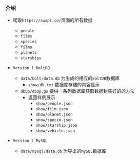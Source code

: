 ### 介绍
* 爬取`https://swapi.co/`页面的所有数据
  * `people`
  * `films`
  * `species`
  * `films`
  * `planets`
  * `starships`

* `Version 1 BoltDB`
  * `data/bolt/data.db`    为生成的相应的`BoltDB`数据库
    * `show/db.txt`     数据库存储的内容显示
  * `dbOp/dbOp.go`    提供一系列数据库获取数据封装好的的方法
    * 返回样例展示
      * `show/people.json` 
      * `show/film.json`     
      * `show/planet.json`    
      * `show/specie.json`    
      * `show/starship.json` 
      * `show/vehicle.json`   


* `Version 2 MySQL`
  * `data/mysql/data.db`    为导出的`MySQL`数据库

